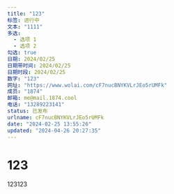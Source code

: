 ```yaml
---
title: "123"
标签: 进行中
文本: "1111"
多选:
  - 选项 1
  - 选项 2
勾选: true
日期: 2024/02/25
日期带时间: 2024/02/25
日期时段: 2024/02/25
数字: "123"
网址: "https://www.wolai.com/cF7nucBNYKVLrJEo5rUMFk"
成员: "1874"
邮箱: me@mail.1874.cool
电话: "13289223141"
status: 已发布
urlname: cF7nucBNYKVLrJEo5rUMFk
date: "2024-02-25 13:55:26"
updated: "2024-04-26 20:27:35"
---
```


# 123

123123
